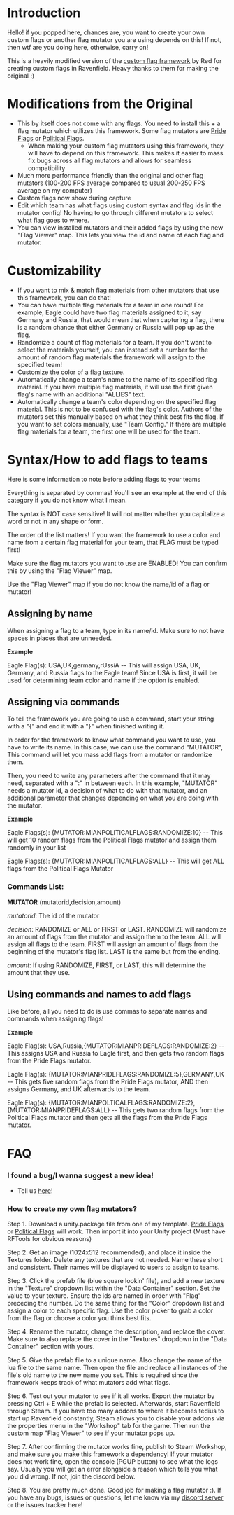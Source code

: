 # Introduction
Hello! if you popped here, chances are, you want to create your own custom flags or another flag mutator you are using depends on this! If not, then wtf are you doing here, otherwise, carry on!

This is a heavily modified version of the [custom flag framework](https://steamcommunity.com/sharedfiles/filedetails/?id=2797568530) by Red for creating custom flags in Ravenfield. Heavy thanks to them for making the original :)

# Modifications from the Original
- This by itself does not come with any flags. You need to install this + a flag mutator which utilizes this framework. Some flag mutators are [Pride Flags](https://steamcommunity.com/sharedfiles/filedetails/?id=3385314817) or [Political Flags](https://steamcommunity.com/sharedfiles/filedetails/?id=3385314194).
  - When making your custom flag mutators using this framework, they will have to depend on this framework. This makes it easier to mass fix bugs across all flag mutators and allows for seamless compatibility 
- Much more performance friendly than the original and other flag mutators (100-200 FPS average compared to usual 200-250 FPS average on my computer)
- Custom flags now show during capture
- Edit which team has what flags using custom syntax and flag ids in the mutator config! No having to go through different mutators to select what flag goes to where.
- You can view installed mutators and their added flags by using the new "Flag Viewer" map. This lets you view the id and name of each flag and mutator.

# Customizability
- If you want to mix & match flag materials from other mutators that use this framework, you can do that!
- You can have multiple flag materials for a team in one round! For example, Eagle could have two flag materials assigned to it, say Germany and Russia, that would mean that when capturing a flag, there is a random chance that either Germany or Russia will pop up as the flag.
- Randomize a count of flag materials for a team. If you don't want to select the materials yourself, you can instead set a number for the amount of random flag materials the framework will assign to the specified team!
- Customize the color of a flag texture.
- Automatically change a team's name to the name of its specified flag material. If you have multiple flag materials, it will use the first given flag's name with an additional "ALLIES" text.
- Automatically change a team's color depending on the specified flag material. This is not to be confused with the flag's color. Authors of the mutators set this manually based on what they think best fits the flag. If you want to set colors manually, use "Team Config." If there are multiple flag materials for a team, the first one will be used for the team.

# Syntax/How to add flags to teams
Here is some information to note before adding flags to your teams

Everything is separated by commas! You'll see an example at the end of this category if you do not know what I mean.

The syntax is NOT case sensitive! It will not matter whether you capitalize a word or not in any shape or form.

The order of the list matters! If you want the framework to use a color and name from a certain flag material for your team, that FLAG must be typed first!

Make sure the flag mutators you want to use are ENABLED! You can confirm this by using the "Flag Viewer" map.

Use the "Flag Viewer" map if you do not know the name/id of a flag or mutator!

## Assigning by name
When assigning a flag to a team, type in its name/id. Make sure to not have spaces in places that are unneeded.

**Example**

Eagle Flag(s): USA,UK,germany,rUssiA -- This will assign USA, UK, Germany, and Russia flags to the Eagle team! Since USA is first, it will be used for determining team color and name if the option is enabled.

## Assigning via commands
To tell the framework you are going to use a command, start your string with a "{" and end it with a "}" when finished writing it.

In order for the framework to know what command you want to use, you have to write its name. In this case, we can use the command "MUTATOR", This command will let you mass add flags from a mutator or randomize them.

Then, you need to write any parameters after the command that it may need, separated with a ":" in between each. In this example, "MUTATOR" needs a mutator id, a decision of what to do with that mutator, and an additional parameter that changes depending on what you are doing with the mutator.

**Example**

Eagle Flags(s): {MUTATOR:MIANPOLITICALFLAGS:RANDOMIZE:10} -- This will get 10 random flags from the Political Flags mutator and assign them randomly in your list

Eagle Flags(s): {MUTATOR:MIANPOLITICALFLAGS:ALL} -- This will get ALL flags from the Political Flags Mutator


### Commands List:

**MUTATOR** (mutatorid,decision,amount)

*mutatorid*: The id of the mutator

*decision*: RANDOMIZE or ALL or FIRST or LAST. RANDOMIZE will randomize an amount of flags from the mutator and assign them to the team. ALL will assign all flags to the team. FIRST will assign an amount of flags from the beginning of the mutator's flag list. LAST is the same but from the ending.

*amount*: If using RANDOMIZE, FIRST, or LAST, this will determine the amount that they use.

## Using commands and names to add flags
Like before, all you need to do is use commas to separate names and commands when assigning flags!

**Example**

Eagle Flag(s): USA,Russia,{MUTATOR:MIANPRIDEFLAGS:RANDOMIZE:2} -- This assigns USA and Russia to Eagle first, and then gets two random flags from the Pride Flags mutator.

Eagle Flag(s): {MUTATOR:MIANPRIDEFLAGS:RANDOMIZE:5},GERMANY,UK -- This gets five random flags from the Pride Flags mutator, AND then assigns Germany, and UK afterwards to the team.

Eagle Flag(s): {MUTATOR:MIANPOLTICALFLAGS:RANDOMIZE:2},{MUTATOR:MIANPRIDEFLAGS:ALL} -- This gets two random flags from the Political Flags mutator and then gets all the flags from the Pride Flags mutator.

# FAQ
### I found a bug/I wanna suggest a new idea!

- Tell us [here](https://github.com/MianReplicate/Mian-Custom-Flags-Framework/issues)!

### How to create my own flag mutators?

Step 1. Download a unity.package file from one of my template. [Pride Flags](https://github.com/MianReplicate/Pride-Flags) or [Political Flags](https://github.com/MianReplicate/Political-Flags) will work. Then import it into your Unity project (Must have RFTools for obvious reasons)

Step 2. Get an image (1024x512 recommended), and place it inside the Textures folder. Delete any textures that are not needed. Name these short and consistent. Their names will be displayed to users to assign to teams.

Step 3. Click the prefab file (blue square lookin' file), and add a new texture in the "Texture" dropdown list within the "Data Container" section. Set the value to your texture. Ensure the ids are named in order with "Flag" preceding the number. Do the same thing for the "Color" dropdown list and assign a color to each specific flag. Use the color picker to grab a color from the flag or choose a color you think best fits.

Step 4. Rename the mutator, change the description, and replace the cover. Make sure to also replace the cover in the "Textures" dropdown in the "Data Container" section with yours.

Step 5. Give the prefab file to a unique name. Also change the name of the lua file to the same name. Then open the file and replace all instances of the file's old name to the new name you set. This is required since the framework keeps track of what mutators add what flags.

Step 6. Test out your mutator to see if it all works. Export the mutator by pressing Ctrl + E while the prefab is selected. Afterwards, start Ravenfield through Steam. If you have too many addons to where it becomes tedius to start up Ravenfield constantly, Steam allows you to disable your addons via the properties menu in the "Workshop" tab for the game. Then run the custom map "Flag Viewer" to see if your mutator pops up.

Step 7. After confirming the mutator works fine, publish to Steam Workshop, and make sure you make this framework a dependency! If your mutator does not work fine, open the console (PGUP button) to see what the logs say. Usually you will get an error alongside a reason which tells you what you did wrong. If not, join the discord below.

Step 8. You are pretty much done. Good job for making a flag mutator :). If you have any bugs, issues or questions, let me know via my [discord server](https://discord.gg/2h3pkECbdn) or the issues tracker here!
